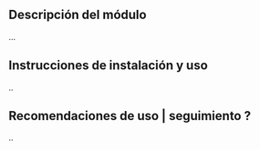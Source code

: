 ## Descripción del módulo

...

## Instrucciones de instalación y uso

..

## Recomendaciones de uso | seguimiento ?

..


